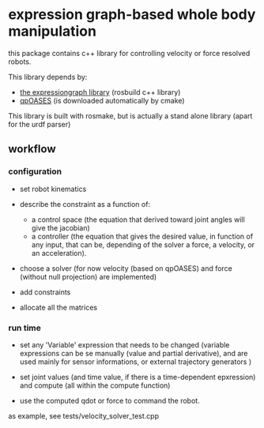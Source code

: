 # expression graph-based whole body manipulation

this package contains c++ library for controlling velocity or force resolved robots.

This library depends by:
- [the expressiongraph library](https://github.com/eaertbel/expressiongraph) (rosbuild c++ library)
- [qpOASES](https://projects.coin-or.org/qpOASES) (is downloaded automatically by cmake)

This library is built with rosmake, but is actually a stand alone library (apart for the urdf parser)

## workflow

### configuration

- set robot kinematics
- describe the constraint as a function of:
  - a control space (the equation that derived toward joint angles will give the jacobian)
  - a controller (the equation that gives the desired value, in function of any input, that can be, depending of the solver a force, a velocity, or an acceleration).

- choose a solver (for now velocity (based on qpOASES) and force (without null projection) are implemented)

- add constraints

- allocate all the matrices

### run time

- set any 'Variable' expression that needs to be changed (variable expressions can be se manually (value and partial derivative), and are used mainly for sensor informations, or external trajectory generators )
- set joint values (and time value, if there is a time-dependent epxression) and compute (all within the compute function)

- use the computed qdot or force to command the robot.

as example, see tests/velocity_solver_test.cpp



 

	
